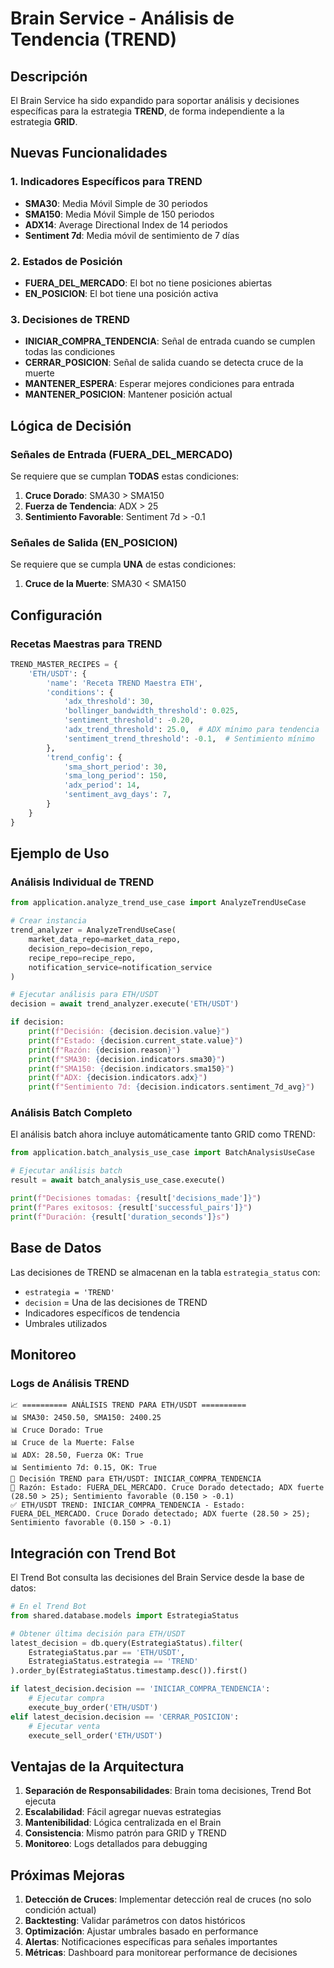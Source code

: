 # Brain Service - Análisis de Tendencia (TREND)

## Descripción

El Brain Service ha sido expandido para soportar análisis y decisiones específicas para la estrategia **TREND**, de forma independiente a la estrategia **GRID**.

## Nuevas Funcionalidades

### 1. Indicadores Específicos para TREND

- **SMA30**: Media Móvil Simple de 30 periodos
- **SMA150**: Media Móvil Simple de 150 periodos  
- **ADX14**: Average Directional Index de 14 periodos
- **Sentiment 7d**: Media móvil de sentimiento de 7 días

### 2. Estados de Posición

- **FUERA_DEL_MERCADO**: El bot no tiene posiciones abiertas
- **EN_POSICION**: El bot tiene una posición activa

### 3. Decisiones de TREND

- **INICIAR_COMPRA_TENDENCIA**: Señal de entrada cuando se cumplen todas las condiciones
- **CERRAR_POSICION**: Señal de salida cuando se detecta cruce de la muerte
- **MANTENER_ESPERA**: Esperar mejores condiciones para entrada
- **MANTENER_POSICION**: Mantener posición actual

## Lógica de Decisión

### Señales de Entrada (FUERA_DEL_MERCADO)

Se requiere que se cumplan **TODAS** estas condiciones:

1. **Cruce Dorado**: SMA30 > SMA150
2. **Fuerza de Tendencia**: ADX > 25
3. **Sentimiento Favorable**: Sentiment 7d > -0.1

### Señales de Salida (EN_POSICION)

Se requiere que se cumpla **UNA** de estas condiciones:

1. **Cruce de la Muerte**: SMA30 < SMA150

## Configuración

### Recetas Maestras para TREND

```python
TREND_MASTER_RECIPES = {
    'ETH/USDT': {
        'name': 'Receta TREND Maestra ETH',
        'conditions': {
            'adx_threshold': 30,
            'bollinger_bandwidth_threshold': 0.025,
            'sentiment_threshold': -0.20,
            'adx_trend_threshold': 25.0,  # ADX mínimo para tendencia
            'sentiment_trend_threshold': -0.1,  # Sentimiento mínimo
        },
        'trend_config': {
            'sma_short_period': 30,
            'sma_long_period': 150,
            'adx_period': 14,
            'sentiment_avg_days': 7,
        }
    }
}
```

## Ejemplo de Uso

### Análisis Individual de TREND

```python
from application.analyze_trend_use_case import AnalyzeTrendUseCase

# Crear instancia
trend_analyzer = AnalyzeTrendUseCase(
    market_data_repo=market_data_repo,
    decision_repo=decision_repo,
    recipe_repo=recipe_repo,
    notification_service=notification_service
)

# Ejecutar análisis para ETH/USDT
decision = await trend_analyzer.execute('ETH/USDT')

if decision:
    print(f"Decisión: {decision.decision.value}")
    print(f"Estado: {decision.current_state.value}")
    print(f"Razón: {decision.reason}")
    print(f"SMA30: {decision.indicators.sma30}")
    print(f"SMA150: {decision.indicators.sma150}")
    print(f"ADX: {decision.indicators.adx}")
    print(f"Sentimiento 7d: {decision.indicators.sentiment_7d_avg}")
```

### Análisis Batch Completo

El análisis batch ahora incluye automáticamente tanto GRID como TREND:

```python
from application.batch_analysis_use_case import BatchAnalysisUseCase

# Ejecutar análisis batch
result = await batch_analysis_use_case.execute()

print(f"Decisiones tomadas: {result['decisions_made']}")
print(f"Pares exitosos: {result['successful_pairs']}")
print(f"Duración: {result['duration_seconds']}s")
```

## Base de Datos

Las decisiones de TREND se almacenan en la tabla `estrategia_status` con:

- `estrategia = 'TREND'`
- `decision` = Una de las decisiones de TREND
- Indicadores específicos de tendencia
- Umbrales utilizados

## Monitoreo

### Logs de Análisis TREND

```
📈 ========== ANÁLISIS TREND PARA ETH/USDT ==========
📊 SMA30: 2450.50, SMA150: 2400.25
📊 Cruce Dorado: True
📊 Cruce de la Muerte: False
📊 ADX: 28.50, Fuerza OK: True
📊 Sentimiento 7d: 0.15, OK: True
🎯 Decisión TREND para ETH/USDT: INICIAR_COMPRA_TENDENCIA
📝 Razón: Estado: FUERA_DEL_MERCADO. Cruce Dorado detectado; ADX fuerte (28.50 > 25); Sentimiento favorable (0.150 > -0.1)
✅ ETH/USDT TREND: INICIAR_COMPRA_TENDENCIA - Estado: FUERA_DEL_MERCADO. Cruce Dorado detectado; ADX fuerte (28.50 > 25); Sentimiento favorable (0.150 > -0.1)
```

## Integración con Trend Bot

El Trend Bot consulta las decisiones del Brain Service desde la base de datos:

```python
# En el Trend Bot
from shared.database.models import EstrategiaStatus

# Obtener última decisión para ETH/USDT
latest_decision = db.query(EstrategiaStatus).filter(
    EstrategiaStatus.par == 'ETH/USDT',
    EstrategiaStatus.estrategia == 'TREND'
).order_by(EstrategiaStatus.timestamp.desc()).first()

if latest_decision.decision == 'INICIAR_COMPRA_TENDENCIA':
    # Ejecutar compra
    execute_buy_order('ETH/USDT')
elif latest_decision.decision == 'CERRAR_POSICION':
    # Ejecutar venta
    execute_sell_order('ETH/USDT')
```

## Ventajas de la Arquitectura

1. **Separación de Responsabilidades**: Brain toma decisiones, Trend Bot ejecuta
2. **Escalabilidad**: Fácil agregar nuevas estrategias
3. **Mantenibilidad**: Lógica centralizada en el Brain
4. **Consistencia**: Mismo patrón para GRID y TREND
5. **Monitoreo**: Logs detallados para debugging

## Próximas Mejoras

1. **Detección de Cruces**: Implementar detección real de cruces (no solo condición actual)
2. **Backtesting**: Validar parámetros con datos históricos
3. **Optimización**: Ajustar umbrales basado en performance
4. **Alertas**: Notificaciones específicas para señales importantes
5. **Métricas**: Dashboard para monitorear performance de decisiones 